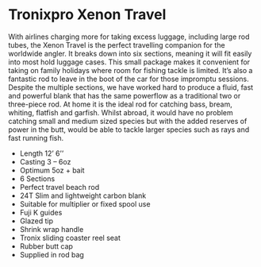 # Tronixpro Xenon Travel

With airlines charging more for taking excess luggage, including large rod tubes, the
Xenon Travel is the perfect travelling companion for the worldwide angler.
It breaks down into six sections, meaning it will fit easily into most hold luggage
cases.
This small package makes it convenient for taking on family holidays where room for
fishing tackle is limited.
It’s also a fantastic rod to leave in the boot of the car for those impromptu sessions.
Despite the multiple sections, we have worked hard to produce a fluid, fast and
powerful blank that has the same powerflow as a traditional two or three-piece rod.
At home it is the ideal rod for catching bass, bream, whiting, flatfish and garfish.
Whilst abroad, it would have no problem catching small and medium sized species but
with the added reserves of power in the butt, would be able to tackle larger species
such as rays and fast running fish.

* Length 12’ 6’’
* Casting 3 – 6oz
* Optimum 5oz + bait
* 6 Sections
* Perfect travel beach rod
* 24T Slim and lightweight carbon blank
* Suitable for multiplier or fixed spool use
* Fuji K guides
* Glazed tip
* Shrink wrap handle
* Tronix sliding coaster reel seat
* Rubber butt cap
* Supplied in rod bag

